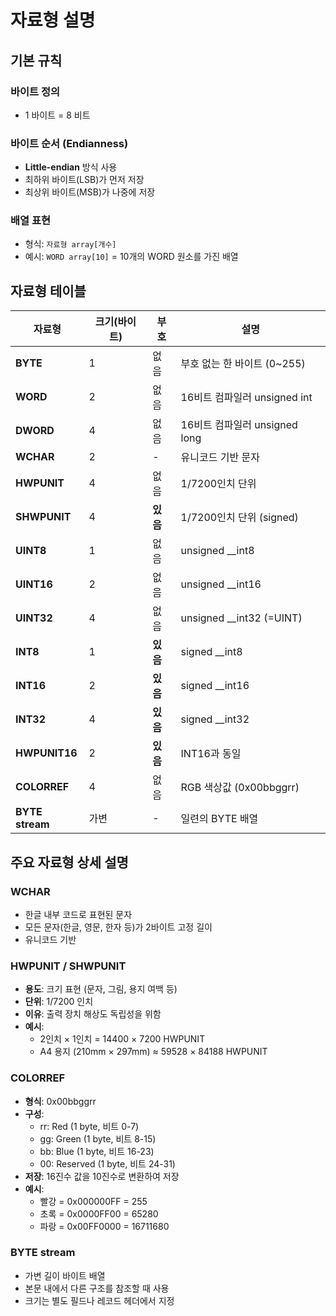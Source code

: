 # 자료형 설명

## 기본 규칙

### 바이트 정의
- 1 바이트 = 8 비트

### 바이트 순서 (Endianness)
- **Little-endian** 방식 사용
- 최하위 바이트(LSB)가 먼저 저장
- 최상위 바이트(MSB)가 나중에 저장

### 배열 표현
- 형식: `자료형 array[개수]`
- 예시: `WORD array[10]` = 10개의 WORD 원소를 가진 배열

## 자료형 테이블

| 자료형 | 크기(바이트) | 부호 | 설명 |
|--------|-------------|------|------|
| **BYTE** | 1 | 없음 | 부호 없는 한 바이트 (0~255) |
| **WORD** | 2 | 없음 | 16비트 컴파일러 unsigned int |
| **DWORD** | 4 | 없음 | 16비트 컴파일러 unsigned long |
| **WCHAR** | 2 | - | 유니코드 기반 문자 |
| **HWPUNIT** | 4 | 없음 | 1/7200인치 단위 |
| **SHWPUNIT** | 4 | **있음** | 1/7200인치 단위 (signed) |
| **UINT8** | 1 | 없음 | unsigned __int8 |
| **UINT16** | 2 | 없음 | unsigned __int16 |
| **UINT32** | 4 | 없음 | unsigned __int32 (=UINT) |
| **INT8** | 1 | **있음** | signed __int8 |
| **INT16** | 2 | **있음** | signed __int16 |
| **INT32** | 4 | **있음** | signed __int32 |
| **HWPUNIT16** | 2 | **있음** | INT16과 동일 |
| **COLORREF** | 4 | 없음 | RGB 색상값 (0x00bbggrr) |
| **BYTE stream** | 가변 | - | 일련의 BYTE 배열 |

## 주요 자료형 상세 설명

### WCHAR
- 한글 내부 코드로 표현된 문자
- 모든 문자(한글, 영문, 한자 등)가 2바이트 고정 길이
- 유니코드 기반

### HWPUNIT / SHWPUNIT
- **용도**: 크기 표현 (문자, 그림, 용지 여백 등)
- **단위**: 1/7200 인치
- **이유**: 출력 장치 해상도 독립성을 위함
- **예시**: 
  - 2인치 × 1인치 = 14400 × 7200 HWPUNIT
  - A4 용지 (210mm × 297mm) ≈ 59528 × 84188 HWPUNIT

### COLORREF
- **형식**: 0x00bbggrr
- **구성**:
  - rr: Red (1 byte, 비트 0-7)
  - gg: Green (1 byte, 비트 8-15)  
  - bb: Blue (1 byte, 비트 16-23)
  - 00: Reserved (1 byte, 비트 24-31)
- **저장**: 16진수 값을 10진수로 변환하여 저장
- **예시**: 
  - 빨강 = 0x000000FF = 255
  - 초록 = 0x0000FF00 = 65280
  - 파랑 = 0x00FF0000 = 16711680

### BYTE stream
- 가변 길이 바이트 배열
- 본문 내에서 다른 구조를 참조할 때 사용
- 크기는 별도 필드나 레코드 헤더에서 지정